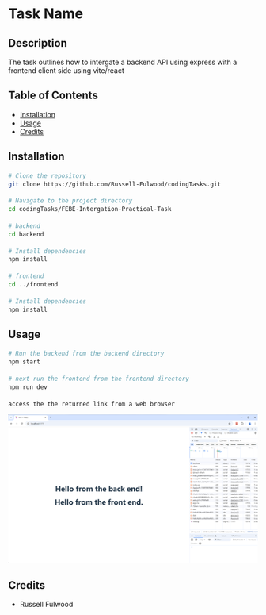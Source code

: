 # Task Name

## Description
The task outlines how to intergate a backend API using express with a frontend client side using vite/react

## Table of Contents
- [Installation](#installation)
- [Usage](#usage)
- [Credits](#credits)

## Installation

```bash
# Clone the repository
git clone https://github.com/Russell-Fulwood/codingTasks.git

# Navigate to the project directory
cd codingTasks/FEBE-Intergation-Practical-Task

# backend
cd backend

# Install dependencies
npm install

# frontend
cd ../frontend

# Install dependencies
npm install
```

## Usage

```bash
# Run the backend from the backend directory
npm start

# next run the frontend from the frontend directory
npm run dev

access the the returned link from a web browser


```
![Screenshot from a Web Browser](../Screenshot%20Practical%20Task.png)
## Credits

* Russell Fulwood

